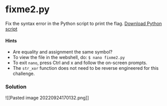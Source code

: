 # fixme2.py
Fix the syntax error in the Python script to print the flag. [Download Python script](https://artifacts.picoctf.net/c/67/fixme2.py)

#### Hints
- Are equality and assignment the same symbol?
- To view the file in the webshell, do: `$ nano fixme2.py`
- To exit `nano`, press Ctrl and x and follow the on-screen prompts.
- The `str_xor` function does not need to be reverse engineered for this challenge.

### Solution
![[Pasted image 20220924170132.png]]
